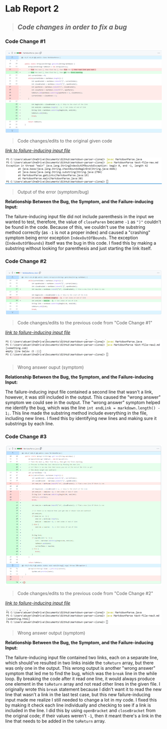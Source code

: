 # **Lab Report 2**
>## *Code changes in order to fix a bug*

### **Code Change #1**
![alt text](code_change_1_(LR2).png)
>Code changes/edits to the original given code

[*link to failure-inducing input file*](https://github.com/KristinEbu/markdown-parser/blob/main/test-file-new.md)

![alt text](output_for_error_(LR2).png)
>Output of the error (symptom/bug)

 **Relationship Between the Bug, the Symptom, and the Failure-inducing Input:**

 The failure-inducing input file did not include parenthesis in the input we wanted to test, therefore, the value of `closeParen` became `-1` as `")"` couldn't be found in the code. Because of this, we couldn't use the substring method correctly (as `-1` is not a proper index) and caused a "crashing" symptom being error exception `IndexOutOfBounds`. The exception (`IndexOutOfBounds`) itself was the bug in this code. I fixed this by making a substring without looking for parenthesis and just starting the link itself.


### **Code Change #2**
![alt text](code_change_2_(LR2).png)
>Code changes/edits to the previous code from "Code Change #1"

[*link to failure-inducing input file*](https://github.com/KristinEbu/markdown-parser/blob/main/test-file-new2.md)

![alt text](output_for_error2_(LR2).png)
>Wrong answer ouput (symptom)

 **Relationship Between the Bug, the Symptom, and the Failure-inducing Input:**

The failure-inducing input file contained a second line that wasn't a link, however, it was still included in the output. This caused the "wrong answer" symptom we could see in the output. The "wrong answer" symptom helped me identify the bug, which was the line `int endLink = markdown.length() - 1;`. This line made the substring method include everything in the file, including new lines. I fixed this by identifying new lines and making sure it substrings by each line.


### **Code Change #3**
![alt text](code_change_3_(LR2).png)
>Code changes/edits to the previous code from "Code Change #2"

[*link to failure-inducing input file*](https://github.com/KristinEbu/markdown-parser/blob/main/test-file-new3.md)

![alt text](output_for_error3_(LR2).png)
>Wrong answer output (symptom)

 **Relationship Between the Bug, the Symptom, and the Failure-inducing Input:**

The failure-inducing input file contained two links, each on a separate line, which should've resulted in two links inside the `toReturn` array, but there was only one in the output. This wrong output is another "wrong answer" symptom that led me to find the bug, which was the `break` line in the while loop. By breaking the code after it read one line, it would always produce one element in the `toReturn` array and not read other lines in the given file. I originally wrote this `break` statement because I didn't want it to read the new line that wasn't a link in the last test case, but this new failure-inducing input made me realize I still needed to change a lot in my code. I fixed this by making it check each line individually and checking to see if a link is included in the line. I did this by using `openBracket` and `closeBracket` from the original code; if their values weren't `-1`, then it meant there's a link in the line that needs to be added in the `toReturn` array.